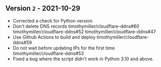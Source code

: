 ## Version `2` - 2021-10-29

* Corrected a check for Python version   
* Don't delete DNS records timothymiller/cloudflare-ddns#60  timothymiller/cloudflare-ddns#52  timothymiller/cloudflare-ddns#47    
* Use Github Actions to build and deploy timothymiller/cloudflare-ddns#59  
* Do not wait before updating IPs for the first time timothymiller/cloudflare-ddns#53  
* Fixed a bug where the script didn't work in Python 3.10 and above. 